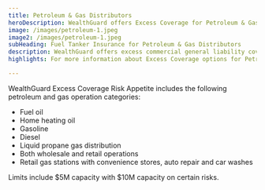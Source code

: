 ```yaml
---
title: Petroleum & Gas Distributors
heroDescription: WealthGuard offers Excess Coverage for Petroleum & Gas Distributors, including fuel tanker insurance options.
image: /images/petroleum-1.jpeg
image2: /images/petroleum-1.jpeg
subHeading: Fuel Tanker Insurance for Petroleum & Gas Distributors
description: WealthGuard offers excess commercial general liability coverage for petroleum and gas distributors. Policies cover products and completed operations, including excess commercial auto liability for fuel tanker insurance options.
highlights: For more information about Excess Coverage options for Petroleum & Gas Distributors, contact WealthGuard below.

---
```

<!-- Markdown generator - https://jaspervdj.be/lorem-markdownum/ -->
WealthGuard Excess Coverage Risk Appetite includes the following petroleum and gas operation categories:

- Fuel oil
- Home heating oil
- Gasoline
- Diesel
- Liquid propane gas distribution
- Both wholesale and retail operations
- Retail gas stations with convenience stores, auto repair and car washes

Limits include $5M capacity with $10M capacity on certain risks.
